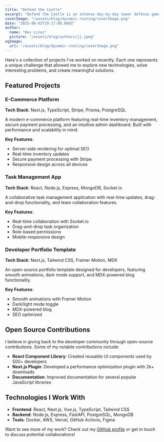 ```yaml
---
title: "Defend the Castle"
excerpt: "Defend the Castle is an intense day-by-day tower defense game where you fight off waves of attackers in a world that never gives you a moment to breathe. Each day brings 5 waves of enemy assaults, and you have only 60 seconds to survive - again and again."
coverImage: "/assets/blog/dynamic-routing/coverImage.png"
date: "2025-08-02T19:17:00.000Z"
author:
  name: "Dev Linus"
  picture: "/assets/blog/authors/jj.jpeg"
ogImage:
  url: "/assets/blog/dynamic-routing/coverImage.png"
---
```


Here's a collection of projects I've worked on recently. Each one represents a unique challenge that allowed me to explore new technologies, solve interesting problems, and create meaningful solutions.

## Featured Projects

### E-Commerce Platform
**Tech Stack**: Next.js, TypeScript, Stripe, Prisma, PostgreSQL

A modern e-commerce platform featuring real-time inventory management, secure payment processing, and an intuitive admin dashboard. Built with performance and scalability in mind.

**Key Features**:
- Server-side rendering for optimal SEO
- Real-time inventory updates
- Secure payment processing with Stripe
- Responsive design across all devices

### Task Management App
**Tech Stack**: React, Node.js, Express, MongoDB, Socket.io

A collaborative task management application with real-time updates, drag-and-drop functionality, and team collaboration features.

**Key Features**:
- Real-time collaboration with Socket.io
- Drag-and-drop task organization
- Role-based permissions
- Mobile-responsive design

### Developer Portfolio Template
**Tech Stack**: Next.js, Tailwind CSS, Framer Motion, MDX

An open-source portfolio template designed for developers, featuring smooth animations, dark mode support, and MDX-powered blog functionality.

**Key Features**:
- Smooth animations with Framer Motion
- Dark/light mode toggle
- MDX-powered blog
- SEO optimized

## Open Source Contributions

I believe in giving back to the developer community through open-source contributions. Some of my notable contributions include:

- **React Component Library**: Created reusable UI components used by 500+ developers
- **Next.js Plugin**: Developed a performance optimization plugin with 2k+ downloads
- **Documentation**: Improved documentation for several popular JavaScript libraries

## Technologies I Work With

- **Frontend**: React, Next.js, Vue.js, TypeScript, Tailwind CSS
- **Backend**: Node.js, Express, FastAPI, PostgreSQL, MongoDB
- **Tools**: Docker, AWS, Vercel, GitHub Actions, Figma

Want to see more of my work? Check out my [GitHub profile](https://github.com/yourusername) or get in touch to discuss potential collaborations!